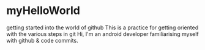 # myHelloWorld
getting started into the world of github
This is a practice for getting oriented with the various steps in git
Hi, I'm an android developer familiarising myself with github & code commits.

